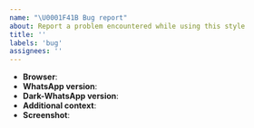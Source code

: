 ```yaml
---
name: "\U0001F41B Bug report"
about: Report a problem encountered while using this style
title: ''
labels: 'bug'
assignees: ''
---
```


<!--
Thank you for reporting an issue. Please make sure that your style is up to
date and you checked the recent commits to ensure that your issue wasn't recently
addressed.

• If the page is not publicly accessible, include the HTML code around the issue.
• WhatsApp version can be found under Settings > Help.
-->

- **Browser**:
- **WhatsApp version**:
- **Dark-WhatsApp version**:
- **Additional context**:
- **Screenshot**:
